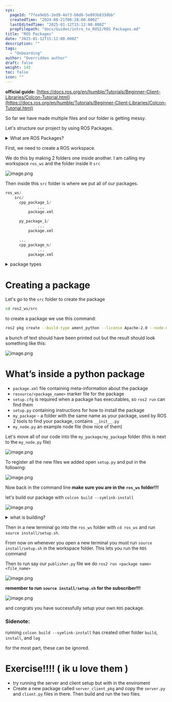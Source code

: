 ```yaml
---
sys:
  pageId: "7fea9eb5-2ed9-4e73-b6d6-5e093b833dbb"
  createdTime: "2024-08-21T00:28:00.000Z"
  lastEditedTime: "2025-01-12T15:12:00.000Z"
  propFilepath: "docs/Guides/intro_to_ROS2/ROS Packages.md"
title: "ROS Packages"
date: "2025-01-12T15:12:00.000Z"
description: ""
tags:
  - "Onboarding"
author: "Overridden author"
draft: false
weight: 145
toc: false
icon: ""
---
```


**official guide:** [https://docs.ros.org/en/humble/Tutorials/Beginner-Client-Libraries/Colcon-Tutorial.html](https://docs.ros.org/en/humble/Tutorials/Beginner-Client-Libraries/Colcon-Tutorial.html)

So far we have made multiple files and our folder is getting messy.

Let's structure our project by using ROS Packages.

<details>

<summary>What are ROS Packages?</summary>

ROS Packages are, as the name implies, packages of code that are highly sharable between ROS developers.

They consist of a folder, `package.xml` file, and source code

```python
      cpp_package_1/
		      ... imagine much code files here ..
          package.xml
```

</details>

First, we need to create a ROS workspace.

We do this by making 2 folders one inside another. I am calling my workspace `ros_ws` and the folder inside it `src`

![image.png](https://prod-files-secure.s3.us-west-2.amazonaws.com/d518164a-d88e-44d1-a4ee-3adb3bd8bce0/70706947-fd18-4537-a67b-e12946812d31/image.png?X-Amz-Algorithm=AWS4-HMAC-SHA256&X-Amz-Content-Sha256=UNSIGNED-PAYLOAD&X-Amz-Credential=ASIAZI2LB466R5ANGONF%2F20250224%2Fus-west-2%2Fs3%2Faws4_request&X-Amz-Date=20250224T090939Z&X-Amz-Expires=3600&X-Amz-Security-Token=IQoJb3JpZ2luX2VjEPH%2F%2F%2F%2F%2F%2F%2F%2F%2F%2FwEaCXVzLXdlc3QtMiJHMEUCIQCocJ%2FFeZ7x8nkmfRbvSJPRwdeHYNVZG8FTKKBDaD0mXwIgCCZ0Xooy1Qtf4jFdP8joz9WCO0rUvvrZFel7928uOeQq%2FwMIKhAAGgw2Mzc0MjMxODM4MDUiDCn%2FzYvhL5VZi%2BjLPyrcAzik5EgLp%2BXUiugLDhkaINkBGXG8BxiJ6b6so%2B81XO9OQMyr03EibbPlppZasJ2V8RBgeu5Z72V0tprwlzRRNxkc32sWlr57jtHBF8axv0GJydT%2BkI9wEsK55wASWUE2H4axgu%2Bk4%2BI%2BBLWXpzWQ6uj5kCSyWrk7Nre%2BkYXDo9lgVtiDmrcdISiZ9FT%2BU27rJCYg7orXSbjYjDpeSXIOmXPUvW3HYv1Xl3KaX2FPjO2711mSGpId5JsgsavrOrP1zMmpuWQuAXr9fL7nFi4RsQbIwPJGt9JHXlGH%2BLGd6Z8LXatWNZw2EkvV9lBhqf4jq%2B0YGPDOLyPsj1N%2BlUM0Kg0IS91AXkFjBAhzaOugvE%2BiMgCluUm8gLrsFEA9WVaBuzQKC326SA%2Bn0MNjM2qLLK2TWAFcz%2FWprWg2idzcHWiAig3AAN2wvHxVCGVzhUaxCaWHhhkA2m1OK4%2B3a8Epxiz8A%2F2JE3waT4Kx%2Fr6kdf%2BpJk2OtrNyeBzkHhPPuHPbrDIVjEmbqekpEtJ7z9jzNtCLmN%2B3EO7%2FwFHoVoyYova4ZUWHCSt%2FuSOsg8Rnl2MV3zX%2FsP5UDa39elp%2BTfnHWtsNiK5wHoBSLIBQ60Rko9SIMP2NYM6ARqDvJIZ6MNPr8L0GOqUBqhDL1z1sgq5PcloN0m5x9d8DdezrGxRStpKtKUXHsIsPmy14cQiZ9JvaJkNHVrxAkRH81jNPBluCHfDAgiUAxfww6p2zZbuO060AQQZ0uvyKiP0hDAQ2%2Fv0EMlSMr1wttiBDVZs28eOi7Rf8Ll%2Bt86zoumvOYaExMWT%2F6OfJU6OeaEBAwQ7%2Fxe1n0IG04PT2WnRs1E2MPl6IORjJan5A94pgWskk&X-Amz-Signature=c9dae42a3c066f43b4f5feff814e9b66da2e2333f0a2f6ce338bb39836e24050&X-Amz-SignedHeaders=host&x-id=GetObject)

Then inside this `src` folder is where we put all of our packages.

```python
ros_ws/
    src/
      cpp_package_1/
		      ...
          package.xml

      py_package_1/
		      ...
          package.xml

      ...
      cpp_package_n/
		      ...
          package.xml

```

<details>

<summary>package types</summary>

packages can be either `C++` or python.

the intern file structure is different for each but for this guide we will stick to creating python packages

</details>

# Creating a package

Let's go to the `src` folder to create the package

```bash
cd ros2_ws/src
```

to create a package we use this command:

```bash
ros2 pkg create --build-type ament_python --license Apache-2.0 --node-name my_node my_package
```

a bunch of text should have been printed out but the result should look something like this:

![image.png](https://prod-files-secure.s3.us-west-2.amazonaws.com/d518164a-d88e-44d1-a4ee-3adb3bd8bce0/e6cf1e3f-8512-4a3e-b131-079f800bf3e8/image.png?X-Amz-Algorithm=AWS4-HMAC-SHA256&X-Amz-Content-Sha256=UNSIGNED-PAYLOAD&X-Amz-Credential=ASIAZI2LB466R5ANGONF%2F20250224%2Fus-west-2%2Fs3%2Faws4_request&X-Amz-Date=20250224T090939Z&X-Amz-Expires=3600&X-Amz-Security-Token=IQoJb3JpZ2luX2VjEPH%2F%2F%2F%2F%2F%2F%2F%2F%2F%2FwEaCXVzLXdlc3QtMiJHMEUCIQCocJ%2FFeZ7x8nkmfRbvSJPRwdeHYNVZG8FTKKBDaD0mXwIgCCZ0Xooy1Qtf4jFdP8joz9WCO0rUvvrZFel7928uOeQq%2FwMIKhAAGgw2Mzc0MjMxODM4MDUiDCn%2FzYvhL5VZi%2BjLPyrcAzik5EgLp%2BXUiugLDhkaINkBGXG8BxiJ6b6so%2B81XO9OQMyr03EibbPlppZasJ2V8RBgeu5Z72V0tprwlzRRNxkc32sWlr57jtHBF8axv0GJydT%2BkI9wEsK55wASWUE2H4axgu%2Bk4%2BI%2BBLWXpzWQ6uj5kCSyWrk7Nre%2BkYXDo9lgVtiDmrcdISiZ9FT%2BU27rJCYg7orXSbjYjDpeSXIOmXPUvW3HYv1Xl3KaX2FPjO2711mSGpId5JsgsavrOrP1zMmpuWQuAXr9fL7nFi4RsQbIwPJGt9JHXlGH%2BLGd6Z8LXatWNZw2EkvV9lBhqf4jq%2B0YGPDOLyPsj1N%2BlUM0Kg0IS91AXkFjBAhzaOugvE%2BiMgCluUm8gLrsFEA9WVaBuzQKC326SA%2Bn0MNjM2qLLK2TWAFcz%2FWprWg2idzcHWiAig3AAN2wvHxVCGVzhUaxCaWHhhkA2m1OK4%2B3a8Epxiz8A%2F2JE3waT4Kx%2Fr6kdf%2BpJk2OtrNyeBzkHhPPuHPbrDIVjEmbqekpEtJ7z9jzNtCLmN%2B3EO7%2FwFHoVoyYova4ZUWHCSt%2FuSOsg8Rnl2MV3zX%2FsP5UDa39elp%2BTfnHWtsNiK5wHoBSLIBQ60Rko9SIMP2NYM6ARqDvJIZ6MNPr8L0GOqUBqhDL1z1sgq5PcloN0m5x9d8DdezrGxRStpKtKUXHsIsPmy14cQiZ9JvaJkNHVrxAkRH81jNPBluCHfDAgiUAxfww6p2zZbuO060AQQZ0uvyKiP0hDAQ2%2Fv0EMlSMr1wttiBDVZs28eOi7Rf8Ll%2Bt86zoumvOYaExMWT%2F6OfJU6OeaEBAwQ7%2Fxe1n0IG04PT2WnRs1E2MPl6IORjJan5A94pgWskk&X-Amz-Signature=a4705f2f166072856b4011def8a62d9fb423548c5f7899aadd90694535ae79be&X-Amz-SignedHeaders=host&x-id=GetObject)

# What’s inside a python package

- `package.xml` file containing meta-information about the package
- `resource/<package_name>` marker file for the package
- `setup.cfg` is required when a package has executables, so `ros2 run` can find them
- `setup.py` containing instructions for how to install the package
- `my_package` - a folder with the same name as your package, used by ROS 2 tools to find your package, contains `__init__.py`
- `my_node.py` an example node file (how nice of them)

Let's move all of our code into the `my_package/my_package` folder (this is next to the `my_node.py` file)

![image.png](https://prod-files-secure.s3.us-west-2.amazonaws.com/d518164a-d88e-44d1-a4ee-3adb3bd8bce0/9ce58f11-0da9-4d3e-b86d-506a9685d378/image.png?X-Amz-Algorithm=AWS4-HMAC-SHA256&X-Amz-Content-Sha256=UNSIGNED-PAYLOAD&X-Amz-Credential=ASIAZI2LB466R5ANGONF%2F20250224%2Fus-west-2%2Fs3%2Faws4_request&X-Amz-Date=20250224T090939Z&X-Amz-Expires=3600&X-Amz-Security-Token=IQoJb3JpZ2luX2VjEPH%2F%2F%2F%2F%2F%2F%2F%2F%2F%2FwEaCXVzLXdlc3QtMiJHMEUCIQCocJ%2FFeZ7x8nkmfRbvSJPRwdeHYNVZG8FTKKBDaD0mXwIgCCZ0Xooy1Qtf4jFdP8joz9WCO0rUvvrZFel7928uOeQq%2FwMIKhAAGgw2Mzc0MjMxODM4MDUiDCn%2FzYvhL5VZi%2BjLPyrcAzik5EgLp%2BXUiugLDhkaINkBGXG8BxiJ6b6so%2B81XO9OQMyr03EibbPlppZasJ2V8RBgeu5Z72V0tprwlzRRNxkc32sWlr57jtHBF8axv0GJydT%2BkI9wEsK55wASWUE2H4axgu%2Bk4%2BI%2BBLWXpzWQ6uj5kCSyWrk7Nre%2BkYXDo9lgVtiDmrcdISiZ9FT%2BU27rJCYg7orXSbjYjDpeSXIOmXPUvW3HYv1Xl3KaX2FPjO2711mSGpId5JsgsavrOrP1zMmpuWQuAXr9fL7nFi4RsQbIwPJGt9JHXlGH%2BLGd6Z8LXatWNZw2EkvV9lBhqf4jq%2B0YGPDOLyPsj1N%2BlUM0Kg0IS91AXkFjBAhzaOugvE%2BiMgCluUm8gLrsFEA9WVaBuzQKC326SA%2Bn0MNjM2qLLK2TWAFcz%2FWprWg2idzcHWiAig3AAN2wvHxVCGVzhUaxCaWHhhkA2m1OK4%2B3a8Epxiz8A%2F2JE3waT4Kx%2Fr6kdf%2BpJk2OtrNyeBzkHhPPuHPbrDIVjEmbqekpEtJ7z9jzNtCLmN%2B3EO7%2FwFHoVoyYova4ZUWHCSt%2FuSOsg8Rnl2MV3zX%2FsP5UDa39elp%2BTfnHWtsNiK5wHoBSLIBQ60Rko9SIMP2NYM6ARqDvJIZ6MNPr8L0GOqUBqhDL1z1sgq5PcloN0m5x9d8DdezrGxRStpKtKUXHsIsPmy14cQiZ9JvaJkNHVrxAkRH81jNPBluCHfDAgiUAxfww6p2zZbuO060AQQZ0uvyKiP0hDAQ2%2Fv0EMlSMr1wttiBDVZs28eOi7Rf8Ll%2Bt86zoumvOYaExMWT%2F6OfJU6OeaEBAwQ7%2Fxe1n0IG04PT2WnRs1E2MPl6IORjJan5A94pgWskk&X-Amz-Signature=a0649fb0bfa1988bd588f516632f0349eb9814b3405cddadf2a7d8754a2793f6&X-Amz-SignedHeaders=host&x-id=GetObject)

To register all the new files we added open `setup.py` and put in the following:

![image.png](https://prod-files-secure.s3.us-west-2.amazonaws.com/d518164a-d88e-44d1-a4ee-3adb3bd8bce0/1cd7c262-4cae-4496-9d75-c178537d24a2/image.png?X-Amz-Algorithm=AWS4-HMAC-SHA256&X-Amz-Content-Sha256=UNSIGNED-PAYLOAD&X-Amz-Credential=ASIAZI2LB466R5ANGONF%2F20250224%2Fus-west-2%2Fs3%2Faws4_request&X-Amz-Date=20250224T090939Z&X-Amz-Expires=3600&X-Amz-Security-Token=IQoJb3JpZ2luX2VjEPH%2F%2F%2F%2F%2F%2F%2F%2F%2F%2FwEaCXVzLXdlc3QtMiJHMEUCIQCocJ%2FFeZ7x8nkmfRbvSJPRwdeHYNVZG8FTKKBDaD0mXwIgCCZ0Xooy1Qtf4jFdP8joz9WCO0rUvvrZFel7928uOeQq%2FwMIKhAAGgw2Mzc0MjMxODM4MDUiDCn%2FzYvhL5VZi%2BjLPyrcAzik5EgLp%2BXUiugLDhkaINkBGXG8BxiJ6b6so%2B81XO9OQMyr03EibbPlppZasJ2V8RBgeu5Z72V0tprwlzRRNxkc32sWlr57jtHBF8axv0GJydT%2BkI9wEsK55wASWUE2H4axgu%2Bk4%2BI%2BBLWXpzWQ6uj5kCSyWrk7Nre%2BkYXDo9lgVtiDmrcdISiZ9FT%2BU27rJCYg7orXSbjYjDpeSXIOmXPUvW3HYv1Xl3KaX2FPjO2711mSGpId5JsgsavrOrP1zMmpuWQuAXr9fL7nFi4RsQbIwPJGt9JHXlGH%2BLGd6Z8LXatWNZw2EkvV9lBhqf4jq%2B0YGPDOLyPsj1N%2BlUM0Kg0IS91AXkFjBAhzaOugvE%2BiMgCluUm8gLrsFEA9WVaBuzQKC326SA%2Bn0MNjM2qLLK2TWAFcz%2FWprWg2idzcHWiAig3AAN2wvHxVCGVzhUaxCaWHhhkA2m1OK4%2B3a8Epxiz8A%2F2JE3waT4Kx%2Fr6kdf%2BpJk2OtrNyeBzkHhPPuHPbrDIVjEmbqekpEtJ7z9jzNtCLmN%2B3EO7%2FwFHoVoyYova4ZUWHCSt%2FuSOsg8Rnl2MV3zX%2FsP5UDa39elp%2BTfnHWtsNiK5wHoBSLIBQ60Rko9SIMP2NYM6ARqDvJIZ6MNPr8L0GOqUBqhDL1z1sgq5PcloN0m5x9d8DdezrGxRStpKtKUXHsIsPmy14cQiZ9JvaJkNHVrxAkRH81jNPBluCHfDAgiUAxfww6p2zZbuO060AQQZ0uvyKiP0hDAQ2%2Fv0EMlSMr1wttiBDVZs28eOi7Rf8Ll%2Bt86zoumvOYaExMWT%2F6OfJU6OeaEBAwQ7%2Fxe1n0IG04PT2WnRs1E2MPl6IORjJan5A94pgWskk&X-Amz-Signature=20173c19e11237f4d240e65e24dc34b82653c5fd1620384be03eaba140b5a4d4&X-Amz-SignedHeaders=host&x-id=GetObject)

Now back in the command line **make sure you are in the** **`ros_ws`** **folder!!!**

let's build our package with `colcon build --symlink-install`

![image.png](https://prod-files-secure.s3.us-west-2.amazonaws.com/d518164a-d88e-44d1-a4ee-3adb3bd8bce0/2f2a0d27-b173-48fd-b189-5f5c0ce65619/image.png?X-Amz-Algorithm=AWS4-HMAC-SHA256&X-Amz-Content-Sha256=UNSIGNED-PAYLOAD&X-Amz-Credential=ASIAZI2LB466R5ANGONF%2F20250224%2Fus-west-2%2Fs3%2Faws4_request&X-Amz-Date=20250224T090939Z&X-Amz-Expires=3600&X-Amz-Security-Token=IQoJb3JpZ2luX2VjEPH%2F%2F%2F%2F%2F%2F%2F%2F%2F%2FwEaCXVzLXdlc3QtMiJHMEUCIQCocJ%2FFeZ7x8nkmfRbvSJPRwdeHYNVZG8FTKKBDaD0mXwIgCCZ0Xooy1Qtf4jFdP8joz9WCO0rUvvrZFel7928uOeQq%2FwMIKhAAGgw2Mzc0MjMxODM4MDUiDCn%2FzYvhL5VZi%2BjLPyrcAzik5EgLp%2BXUiugLDhkaINkBGXG8BxiJ6b6so%2B81XO9OQMyr03EibbPlppZasJ2V8RBgeu5Z72V0tprwlzRRNxkc32sWlr57jtHBF8axv0GJydT%2BkI9wEsK55wASWUE2H4axgu%2Bk4%2BI%2BBLWXpzWQ6uj5kCSyWrk7Nre%2BkYXDo9lgVtiDmrcdISiZ9FT%2BU27rJCYg7orXSbjYjDpeSXIOmXPUvW3HYv1Xl3KaX2FPjO2711mSGpId5JsgsavrOrP1zMmpuWQuAXr9fL7nFi4RsQbIwPJGt9JHXlGH%2BLGd6Z8LXatWNZw2EkvV9lBhqf4jq%2B0YGPDOLyPsj1N%2BlUM0Kg0IS91AXkFjBAhzaOugvE%2BiMgCluUm8gLrsFEA9WVaBuzQKC326SA%2Bn0MNjM2qLLK2TWAFcz%2FWprWg2idzcHWiAig3AAN2wvHxVCGVzhUaxCaWHhhkA2m1OK4%2B3a8Epxiz8A%2F2JE3waT4Kx%2Fr6kdf%2BpJk2OtrNyeBzkHhPPuHPbrDIVjEmbqekpEtJ7z9jzNtCLmN%2B3EO7%2FwFHoVoyYova4ZUWHCSt%2FuSOsg8Rnl2MV3zX%2FsP5UDa39elp%2BTfnHWtsNiK5wHoBSLIBQ60Rko9SIMP2NYM6ARqDvJIZ6MNPr8L0GOqUBqhDL1z1sgq5PcloN0m5x9d8DdezrGxRStpKtKUXHsIsPmy14cQiZ9JvaJkNHVrxAkRH81jNPBluCHfDAgiUAxfww6p2zZbuO060AQQZ0uvyKiP0hDAQ2%2Fv0EMlSMr1wttiBDVZs28eOi7Rf8Ll%2Bt86zoumvOYaExMWT%2F6OfJU6OeaEBAwQ7%2Fxe1n0IG04PT2WnRs1E2MPl6IORjJan5A94pgWskk&X-Amz-Signature=0ac3cde385875386f48b0b827c810e53bb9daff4469ef008784295189ec3eea7&X-Amz-SignedHeaders=host&x-id=GetObject)

<details>

<summary>what is building?</summary>

if you are a CS major at Rose-Hulman you will learn the answer to this in CSSE132

but TLDR; is it combines all the code files into one program that can be run easily 

</details>

Then in a new terminal go into the `ros_ws` folder with `cd ros_ws` and run `source install/setup.sh`. 

From now on whenever you open a new terminal you must run `source install/setup.sh` in the workspace folder. This lets you run the `ROS` command

Then to run say our `publisher.py` file we do `ros2 run <package name> <file_name>`

![image.png](https://prod-files-secure.s3.us-west-2.amazonaws.com/d518164a-d88e-44d1-a4ee-3adb3bd8bce0/4f4b1219-3a44-4632-aa0a-ce3471699f59/image.png?X-Amz-Algorithm=AWS4-HMAC-SHA256&X-Amz-Content-Sha256=UNSIGNED-PAYLOAD&X-Amz-Credential=ASIAZI2LB466R5ANGONF%2F20250224%2Fus-west-2%2Fs3%2Faws4_request&X-Amz-Date=20250224T090939Z&X-Amz-Expires=3600&X-Amz-Security-Token=IQoJb3JpZ2luX2VjEPH%2F%2F%2F%2F%2F%2F%2F%2F%2F%2FwEaCXVzLXdlc3QtMiJHMEUCIQCocJ%2FFeZ7x8nkmfRbvSJPRwdeHYNVZG8FTKKBDaD0mXwIgCCZ0Xooy1Qtf4jFdP8joz9WCO0rUvvrZFel7928uOeQq%2FwMIKhAAGgw2Mzc0MjMxODM4MDUiDCn%2FzYvhL5VZi%2BjLPyrcAzik5EgLp%2BXUiugLDhkaINkBGXG8BxiJ6b6so%2B81XO9OQMyr03EibbPlppZasJ2V8RBgeu5Z72V0tprwlzRRNxkc32sWlr57jtHBF8axv0GJydT%2BkI9wEsK55wASWUE2H4axgu%2Bk4%2BI%2BBLWXpzWQ6uj5kCSyWrk7Nre%2BkYXDo9lgVtiDmrcdISiZ9FT%2BU27rJCYg7orXSbjYjDpeSXIOmXPUvW3HYv1Xl3KaX2FPjO2711mSGpId5JsgsavrOrP1zMmpuWQuAXr9fL7nFi4RsQbIwPJGt9JHXlGH%2BLGd6Z8LXatWNZw2EkvV9lBhqf4jq%2B0YGPDOLyPsj1N%2BlUM0Kg0IS91AXkFjBAhzaOugvE%2BiMgCluUm8gLrsFEA9WVaBuzQKC326SA%2Bn0MNjM2qLLK2TWAFcz%2FWprWg2idzcHWiAig3AAN2wvHxVCGVzhUaxCaWHhhkA2m1OK4%2B3a8Epxiz8A%2F2JE3waT4Kx%2Fr6kdf%2BpJk2OtrNyeBzkHhPPuHPbrDIVjEmbqekpEtJ7z9jzNtCLmN%2B3EO7%2FwFHoVoyYova4ZUWHCSt%2FuSOsg8Rnl2MV3zX%2FsP5UDa39elp%2BTfnHWtsNiK5wHoBSLIBQ60Rko9SIMP2NYM6ARqDvJIZ6MNPr8L0GOqUBqhDL1z1sgq5PcloN0m5x9d8DdezrGxRStpKtKUXHsIsPmy14cQiZ9JvaJkNHVrxAkRH81jNPBluCHfDAgiUAxfww6p2zZbuO060AQQZ0uvyKiP0hDAQ2%2Fv0EMlSMr1wttiBDVZs28eOi7Rf8Ll%2Bt86zoumvOYaExMWT%2F6OfJU6OeaEBAwQ7%2Fxe1n0IG04PT2WnRs1E2MPl6IORjJan5A94pgWskk&X-Amz-Signature=a45b9f35bed1690e35475c6ed73ab416258ded38637c3260224bb461e08881a9&X-Amz-SignedHeaders=host&x-id=GetObject)

**remember to run** **`source install/setup.sh`** **for the subscriber!!!**

![image.png](https://prod-files-secure.s3.us-west-2.amazonaws.com/d518164a-d88e-44d1-a4ee-3adb3bd8bce0/02121119-dad4-49ec-8356-c956108b4243/image.png?X-Amz-Algorithm=AWS4-HMAC-SHA256&X-Amz-Content-Sha256=UNSIGNED-PAYLOAD&X-Amz-Credential=ASIAZI2LB466R5ANGONF%2F20250224%2Fus-west-2%2Fs3%2Faws4_request&X-Amz-Date=20250224T090939Z&X-Amz-Expires=3600&X-Amz-Security-Token=IQoJb3JpZ2luX2VjEPH%2F%2F%2F%2F%2F%2F%2F%2F%2F%2FwEaCXVzLXdlc3QtMiJHMEUCIQCocJ%2FFeZ7x8nkmfRbvSJPRwdeHYNVZG8FTKKBDaD0mXwIgCCZ0Xooy1Qtf4jFdP8joz9WCO0rUvvrZFel7928uOeQq%2FwMIKhAAGgw2Mzc0MjMxODM4MDUiDCn%2FzYvhL5VZi%2BjLPyrcAzik5EgLp%2BXUiugLDhkaINkBGXG8BxiJ6b6so%2B81XO9OQMyr03EibbPlppZasJ2V8RBgeu5Z72V0tprwlzRRNxkc32sWlr57jtHBF8axv0GJydT%2BkI9wEsK55wASWUE2H4axgu%2Bk4%2BI%2BBLWXpzWQ6uj5kCSyWrk7Nre%2BkYXDo9lgVtiDmrcdISiZ9FT%2BU27rJCYg7orXSbjYjDpeSXIOmXPUvW3HYv1Xl3KaX2FPjO2711mSGpId5JsgsavrOrP1zMmpuWQuAXr9fL7nFi4RsQbIwPJGt9JHXlGH%2BLGd6Z8LXatWNZw2EkvV9lBhqf4jq%2B0YGPDOLyPsj1N%2BlUM0Kg0IS91AXkFjBAhzaOugvE%2BiMgCluUm8gLrsFEA9WVaBuzQKC326SA%2Bn0MNjM2qLLK2TWAFcz%2FWprWg2idzcHWiAig3AAN2wvHxVCGVzhUaxCaWHhhkA2m1OK4%2B3a8Epxiz8A%2F2JE3waT4Kx%2Fr6kdf%2BpJk2OtrNyeBzkHhPPuHPbrDIVjEmbqekpEtJ7z9jzNtCLmN%2B3EO7%2FwFHoVoyYova4ZUWHCSt%2FuSOsg8Rnl2MV3zX%2FsP5UDa39elp%2BTfnHWtsNiK5wHoBSLIBQ60Rko9SIMP2NYM6ARqDvJIZ6MNPr8L0GOqUBqhDL1z1sgq5PcloN0m5x9d8DdezrGxRStpKtKUXHsIsPmy14cQiZ9JvaJkNHVrxAkRH81jNPBluCHfDAgiUAxfww6p2zZbuO060AQQZ0uvyKiP0hDAQ2%2Fv0EMlSMr1wttiBDVZs28eOi7Rf8Ll%2Bt86zoumvOYaExMWT%2F6OfJU6OeaEBAwQ7%2Fxe1n0IG04PT2WnRs1E2MPl6IORjJan5A94pgWskk&X-Amz-Signature=26fb167ef57bf2f84f56ac7632fcf3141b67ce2fded8118c011b9ddc4f007037&X-Amz-SignedHeaders=host&x-id=GetObject)

and congrats you have successfully setup your own `ROS` package.

### Sidenote:

running `colcon build --symlink-install` has created other folder `build`, `install`, and `log`

for the most part, these can be ignored.

# Exercise!!!! ( ik u love them )

- try running the server and client setup but with in the enviroment
- Create a new package called `server_client_pkg` and copy the `server.py` and `client.py` files in there. Then build and run the two files.
